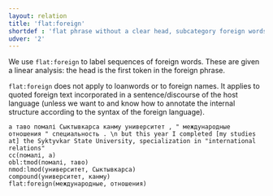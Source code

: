 ```yaml
---
layout: relation
title: 'flat:foreign'
shortdef : 'flat phrase without a clear head, subcategory foreign words'
udver: '2'
---
```


We use `flat:foreign` to label sequences of foreign words. These are given a linear analysis: the head is the first token in the foreign phrase.

`flat:foreign` does not apply to loanwords or to foreign names. It applies to quoted foreign text incorporated in a sentence/discourse of the host language (unless we want to and know how to annotate the internal structure according to the syntax of the foreign language).


~~~ sdparse
а таво помалі Сыктывкарса канму университет , " международные отношения " специальность . \n but this year I completed [my studies at] the Syktyvkar State University, specialization in "international relations" 
cc(помалі, а)
obl:tmod(помалі, таво)
nmod:lmod(университет, Сыктывкарса)
compound(университет, канму)
flat:foreign(международные, отношения)
~~~

<!-- Interlanguage links updated Ne 5. května 2024, 18:21:14 CEST -->
